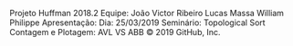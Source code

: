 Projeto Huffman 2018.2
Equipe:
João Victor Ribeiro
Lucas Massa
William Philippe
Apresentação:
Dia: 25/03/2019
Seminário:
Topological Sort
Contagem e Plotagem:
AVL VS ABB
© 2019 GitHub, Inc.
